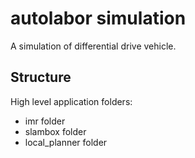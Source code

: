 # autolabor simulation

A simulation of differential drive vehicle.

## Structure

High level application folders:

- imr folder
- slambox folder
- local_planner folder


